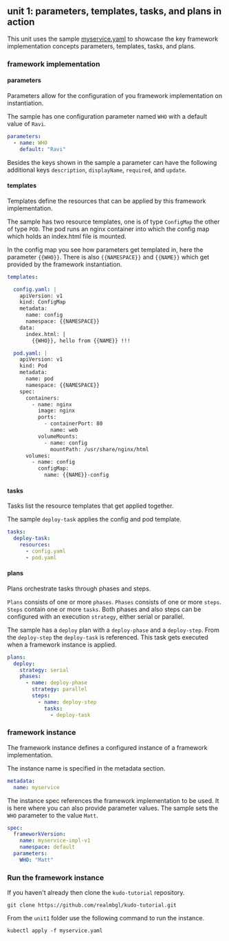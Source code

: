 ## unit 1: parameters, templates, tasks, and plans in action

This unit uses the sample [myservice.yaml](myservice.yaml) to showcase the key framework implementation concepts parameters, templates, tasks, and plans.

### framework implementation

#### parameters

Parameters allow for the configuration of you framework implementation on instantiation.

The sample has one configuration parameter named `WHO` with a default value of `Ravi`.

```yaml
parameters:
  - name: WHO
    default: "Ravi"
```

Besides the keys shown in the sample a parameter can have the following additional keys `description`, `displayName`, `required`, and `update`.


#### templates

Templates define the resources that can be applied by this framework implementation.

The sample has two resource templates, one is of type `ConfigMap` the other of type `POD`. The pod runs an nginx container into which the config map which holds an index.html file is mounted.

In the config map you see how parameters get templated in, here the parameter `{{WHO}}`. There is also `{{NAMESPACE}}` and `{{NAME}}` which get provided by the framework instantiation.


```yaml
templates:

  config.yaml: |
    apiVersion: v1
    kind: ConfigMap
    metadata:
      name: config
      namespace: {{NAMESPACE}}
    data:
      index.html: |
        {{WHO}}, hello from {{NAME}} !!!

  pod.yaml: |
    apiVersion: v1
    kind: Pod
    metadata:
      name: pod
      namespace: {{NAMESPACE}}
    spec:
      containers:
        - name: nginx
          image: nginx
          ports:
            - containerPort: 80
              name: web
          volumeMounts:
            - name: config
              mountPath: /usr/share/nginx/html
      volumes:
        - name: config
          configMap:
            name: {{NAME}}-config
```

#### tasks

Tasks list the resource templates that get applied together.

The sample `deploy-task` applies the config and pod template.

```yaml
tasks:
  deploy-task:
    resources:
      - config.yaml
      - pod.yaml
```

#### plans

Plans orchestrate tasks through phases and steps.

`Plans` consists of one or more `phases`. `Phases` consists of one or more `steps`. `Steps` contain one or more `tasks`. Both phases and also steps can be configured with an execution `strategy`, either serial or parallel.

The sample has a `deploy` plan with a `deploy-phase` and a `deploy-step`. From the `deploy-step` the `deploy-task` is referenced. This task gets executed when a framework instance is applied.

```yaml
plans:
  deploy:
    strategy: serial
    phases:
      - name: deploy-phase
        strategy: parallel
        steps:
          - name: deploy-step
            tasks:
              - deploy-task
```


### framework instance

The framework instance defines a configured instance of a framework implementation.

The instance name is specified in the metadata section.
```yaml
metadata:
  name: myservice
```

The instance spec references the framework implementation to be used. It is here where you can also provide parameter values. The sample sets the `WHO` parameter to the value `Matt`.
```yaml
spec:
  frameworkVersion:
    name: myservice-impl-v1
    namespace: default
  parameters:
    WHO: "Matt"
```

### Run the framework instance

If you haven't already then clone the `kudo-tutorial` repository.

```
git clone https://github.com/realmbgl/kudo-tutorial.git
```

From the `unit1` folder use the following command to run the instance.

```
kubectl apply -f myservice.yaml
```
